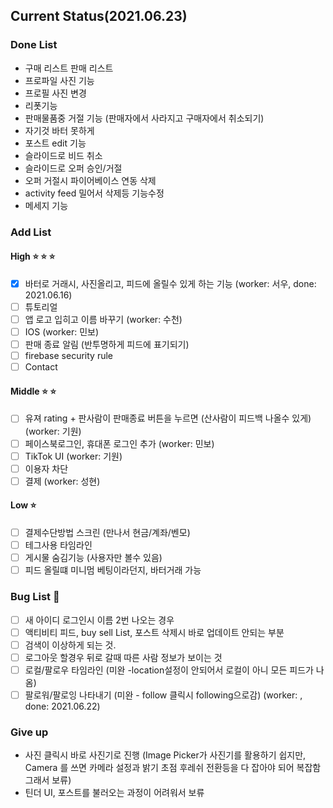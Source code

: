 ## Current Status(2021.06.23)

### Done List

* 구매 리스트 판매 리스트 
* 프로파일 사진 기능
* 프로필 사진 변경
* 리폿기능
* 판매물품중 거절 기능 (판매자에서 사라지고 구매자에서 취소되기)
* 자기것 바터 못하게
* 포스트 edit 기능
* 슬라이드로 비드 취소
* 슬라이드로 오퍼 승인/거절
* 오퍼 거절시 파이어베이스 연동 삭제
* activity feed 밀어서 삭제등 기능수정
* 메세지 기능

### Add List 

#### High :star: :star: :star:
- [x] 바터로 거래시, 사진올리고, 피드에 올릴수 있게 하는 기능 (worker: 서우, done: 2021.06.16)
- [ ] 튜토리얼
- [ ] 앱 로고 입히고 이름 바꾸기 (worker: 수천)
- [ ] IOS (worker: 민보)
- [ ] 판매 종료 알림 (반투명하게 피드에 표기되기)
- [ ] firebase security rule
- [ ] Contact

#### Middle :star: :star:

- [ ] 유져 rating + 판사람이 판매종료 버튼을 누르면 (산사람이 피드백 나올수 있게) (worker: 기원)
- [ ] 페이스북로그인, 휴대폰 로그인 추가 (worker: 민보)
- [ ] TikTok UI (worker: 기원)
- [ ] 이용자 차단
- [ ] 결제 (worker: 성현)

#### Low :star:

- [ ] 결제수단방법 스크린 (만나서 현금/계좌/벤모)
- [ ] 테그사용 타임라인
- [ ] 게시물 숨김기능 (사용자만 볼수 있음)
- [ ] 피드 올릴떄 미니멈 베팅이라던지, 바터거래 가능

### Bug List :bug:

- [ ] 새 아이디 로그인시 이름 2번 나오는 경우
- [ ] 액티비티 피드, buy sell List, 포스트 삭제시 바로 업데이트 안되는 부분
- [ ] 검색이 이상하게 되는 것.
- [ ] 로그아웃 할경우 뒤로 갈때 따른 사람 정보가 보이는 것
- [ ] 로컬/팔로우 타임라인  (미완 -location설정이 안되어서 로컬이 아니 모든 피드가 나옴)
- [ ] 팔로워/팔로잉 나타내기 (미완 - follow 클릭시 following으로감) (worker: , done: 2021.06.22)

### Give up

* 사진 클릭시 바로 사진기로 진행 (Image Picker가 사진기를 활용하기 쉽지만, Camera 를 쓰면 카메라 설정과 밝기 초점 후레쉬 전환등을 다 잡아야 되어 복잡함 그래서 보류)
* 틴더 UI, 포스트를 불러오는 과정이 어려워서 보류
